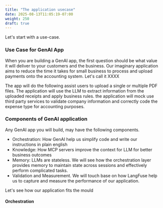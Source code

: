 ```yaml
---
title: "The application usecase"
date: 2025-08-13T11:05:19-07:00
weight: 250
draft: true
---
```


Let's start with a use-case.

### Use Case for GenAI App

When you are building a GenAI app, the first question should be what value it will deliver to your customers and the business. Our imaginary application aims to reduce the time it takes for small business to process and upload payments onto the accounting system. Let's call it XXXX

The app will do the following assist users to upload a single or multiple PDF files. The application  will use the LLM to extract information from the uploaded receipts and apply business rules.
the application will mock use third party services to validate company information and correctly code the expense type for accounting purposes.

### Components of GenAI application

Any GenAI app you will build, may have the following components.

- Orchestration: How GenAI help us simplify code and write our instructions in plain english
- Knowledge: How MCP servers improve the context for LLM for better business outcomes
- Memory: LLMs are stateless. We will see how the orchestration layer provides memory to maintain state across sessions and effectively perform complicated tasks.
- Validation and Measurement. We will touch base on how LangFuse help us to capture and measure the performance of our application.

Let's see how our application fits the mould

#### Orchestration
